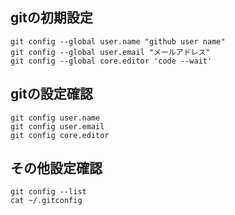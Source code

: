 ## gitの初期設定
    git config --global user.name "github user name"
    git config --global user.email "メールアドレス"
    git config --global core.editor 'code --wait'

## gitの設定確認
    git config user.name
    git config user.email
    git config core.editor

## その他設定確認
    git config --list
    cat ~/.gitconfig
